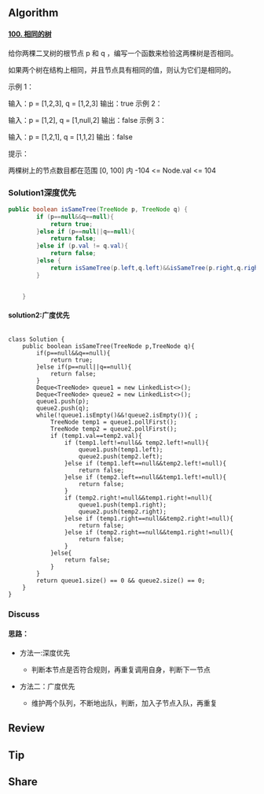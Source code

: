 ## Algorithm

#### [100. 相同的树](https://leetcode-cn.com/problems/same-tree/)

给你两棵二叉树的根节点 p 和 q ，编写一个函数来检验这两棵树是否相同。

如果两个树在结构上相同，并且节点具有相同的值，则认为它们是相同的。

 

示例 1：


输入：p = [1,2,3], q = [1,2,3]
输出：true
示例 2：


输入：p = [1,2], q = [1,null,2]
输出：false
示例 3：

输入：p = [1,2,1], q = [1,1,2]
输出：false


提示：

两棵树上的节点数目都在范围 [0, 100] 内
-104 <= Node.val <= 104



### Solution1深度优先

```java
public boolean isSameTree(TreeNode p, TreeNode q) {
        if (p==null&&q==null){
            return true;
        }else if (p==null||q==null){
            return false;
        }else if (p.val != q.val){
            return false;
        }else {
            return isSameTree(p.left,q.left)&&isSameTree(p.right,q.right);
        }


    }
```

#### solution2:广度优先

```

class Solution {
    public boolean isSameTree(TreeNode p,TreeNode q){
        if(p==null&&q==null){
            return true;
        }else if(p==null||q==null){
            return false;
        }
        Deque<TreeNode> queue1 = new LinkedList<>();
        Deque<TreeNode> queue2 = new LinkedList<>();
        queue1.push(p);
        queue2.push(q);
        while(!queue1.isEmpty()&&!queue2.isEmpty()){ ;
            TreeNode temp1 = queue1.pollFirst();
            TreeNode temp2 = queue2.pollFirst();
            if (temp1.val==temp2.val){
                if (temp1.left!=null&& temp2.left!=null){
                    queue1.push(temp1.left);
                    queue2.push(temp2.left);
                }else if (temp1.left==null&&temp2.left!=null){
                    return false;
                }else if (temp2.left==null&&temp1.left!=null){
                    return false;
                }
                if (temp2.right!=null&&temp1.right!=null){
                    queue1.push(temp1.right);
                    queue2.push(temp2.right);
                }else if (temp1.right==null&&temp2.right!=null){
                    return false;
                }else if (temp2.right==null&&temp1.right!=null){
                    return false;
                }
            }else{
                return false;
            }
        }
        return queue1.size() == 0 && queue2.size() == 0;
    }
}
```



### Discuss

#### 思路：

* 方法一:深度优先

  * 判断本节点是否符合规则，再重复调用自身，判断下一节点
  
* 方法二：广度优先

  * 维护两个队列，不断地出队，判断，加入子节点入队，再重复

    


## Review

## Tip



## Share